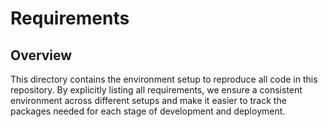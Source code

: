 # Requirements

## Overview
This directory contains the environment setup to reproduce all code in this repository. By explicitly listing all requirements, we ensure a consistent environment across different setups and make it easier to track the packages needed for each stage of development and deployment.


